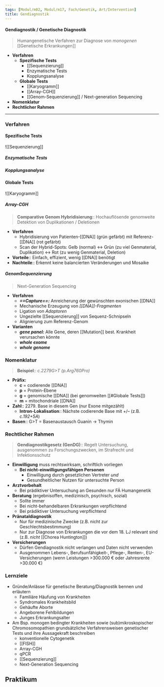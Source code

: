 ```yaml
---
tags: [Modul/m02, Modul/m17, Fach/Genetik, Art/Intervention]
title: Gendiagnostik
---
```

#### Gendiagnostik / Genetische Diagnostik 
> Humangenetische Verfahren zur Diagnose von *monogenen* [[Genetische Erkrankungen]]
- **Verfahren**
	- **Spezifische Tests**
		- [[Sequenzierung]]
		- Enzymatische Tests
		- Kopplungsanalyse
	- **Globale Tests**
		- [[Karyogramm]]
		- [[Array-CGH]]
		- [[Genom-Sequenzierung]] / Next-generation Sequencing
- **Nomenklatur**
- **Rechtlicher Rahmen**

---

### Verfahren
#### Spezifische Tests
![[Sequenzierung]]
##### Enzymatische Tests
##### Kopplungsanalyse

#### Globale Tests
![[Karyogramm]]

##### Array-CGH
> **Comparative Genom Hybridisierung**:: Hochauflösende genomweite Detektion von Duplikationen / Deletionen
- **Verfahren**
	- Hybridisierung von Patienten-[[DNA]] (grün gefärbt) mit Referenz-[[DNA]] (rot gefärbt)
	- Scan der Hybrid-Spots: Gelb (normal) ↔ Grün (zu viel Genmaterial, Duplikation) <→ Rot (zu wenig Genmaterial, Deletion)
- **Vorteile**:: Einfach, effizient, wenig [[DNA]] benötigt
- **Nachteile**:: Erkennt keine balancierten Veränderungen und Mosaike
##### GenomSequenzierung
> Next-Generation Sequencing
- **Verfahren**
	- ***==Capture==:*** Anreicherung der gewünschten exonischen [[DNA]]
	- Mechanische Erzeugung von *[[DNA]]-Fragmenten*
	- Ligation von *Adaptoren*
	- Ungezielte [[Sequenzierung]] von Sequenz-Schnipseln
	- Alignierung zum Referenz-Genom
- **Varianten**
	- ***gene panel:*** Alle Gene, deren [[Mutation]] best. Krankheit verursachen könnte
	- ***whole exome***
	- ***whole genome***


### Nomenklatur
> **Beispiel**:: *c.2279G>T (p.Arg760Pro)*

- **Präfix:**
	- **c** = codierende [[DNA]]
	- **p** = Protein-Ebene
	- **g** = genomische [[DNA]] (bei genomweiten [[#Globale Tests]])
	- **m** = mitochondriale [[DNA]]
- **Zahl**:: 2279. Base in diesem Gen (nur Exone mitgezählt)
	- **Intron-Lokalisation**:: Nächste codierende Base mit +/– (z.B. *c.192+5A*)
- **Basen**:: G>T = Basenaustausch Guanin → Thymin


### Rechtlicher Rahmen
> **Gendiagnostikgesetz (GenDG)**:: Regelt Untersuchung, ausgenommen zu Forschungszwecken, im Strafrecht und Infektionsschutz
- **Einwilligung** muss rechtswirksam, schriftlich vorliegen
	- **Bei nicht-einwilligungsfähigen Personen**
		- Einwilligung durch gesetzlichen Vertreter *und*
		- Gesundheitlicher Nutzen für untersuchte Person
- **Arztvorbehalt**
	- Bei prädiktiver Untersuchung an Gesunden nur FÄ Humangenetik
- **Beratung** (ergebnisoffen, medizinisch, psychisch, sozial)
	- Sollte immer
	- Bei nicht-behandelbaren Erkrankungen verpflichtend
	- Bei prädiktiver Untersuchung verpflichtend
- **Pränataldiagnostik**
	- Nur für medizinische Zwecke (z.B. nicht zur Geschlechtsbestimmung)
	- Nur zur Diagnose von Erkrankungen die vor dem 18. LJ relevant sind (z.B. *nicht* [[Chorea Huntington]])
- **Versicherungen**
	- Dürfen Gendiagnostik nicht verlangen und Daten nicht verwenden
	- Ausgenommen Lebens-, Berufsunfähigkeit-, Pflege-, Renten-, EU-Versicherungen (wenn Leistungen >300.000 € oder Jahresrente >30.000 €)


### Lernziele
- Gründe/Anlässe für genetische Beratung/Diagnostik bennen und erläutern
	- Familiäre Häufung von Krankheiten
	- Syndromales Krankheitsbild
	- Gehäufte Aborte
	- Angeborene Fehlbildungen
	- Junges Erkrankungsalter
- Am Bsp. monogen bedingter Krankheiten sowie (sub)mikroskopischer Chromosomopathien grundsätzliche Verfahrensweisen genetischer Tests und ihre Aussagekraft beschreiben
	- konventionelle Cytogenetik
	- [[FISH]]
	- Array-CGH
	- qPCR
	- [[Sequenzierung]]
	- Next-Generation Sequencing

## Praktikum